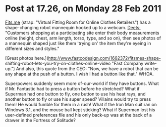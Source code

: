 # Post at 17.26, on Monday 28 Feb 2011

[Fits.me](http://fits.me/ "Boring website for an awesome robot.") (strap:
"Virtual Fitting Room for Online Clothes Retailers") has a shape-changing
robot mannequin hooked up to a webcam.
[Deets:](http://news.cnet.com/8301-17938_105-20018094-1.html?tag=mncol;txt "CNet write-up.") "Customers shopping at a participating site enter their body
measurements online (height, chest, arm length, torso, type, and so on), then
see photos of a mannequin shaped just like them 'trying on' the item they're
eyeing in different sizes and styles."

[Great photos here.](http://www.fastcodesign.com/1662372/fitsmes-shape-
shifting-robot-lets-you-try-on-clothes-online-video "Fast Company write-up.")
And also, this quote from the CEO: "Now, we have a robot that can be any shape
at the push of a button. I wish I had a button like that." WHOA.

Superpowers suddenly seem more of-our-world if they have buttons. What if Mr.
Fantastic had to press a button before he stretched? What if Superman had one
button to fly, one button to use his heat rays, and another button to fly or
use his super speed? Villains would try to press them! He would fumble for
them in a rush! What if the Iron Man suit ran on Windows 3.1, and the mouse
ball kept sticking? What if Superman lost his user-defined preferences file
and his only back-up was at the back of a drawer in the Fortress of Solitude?
